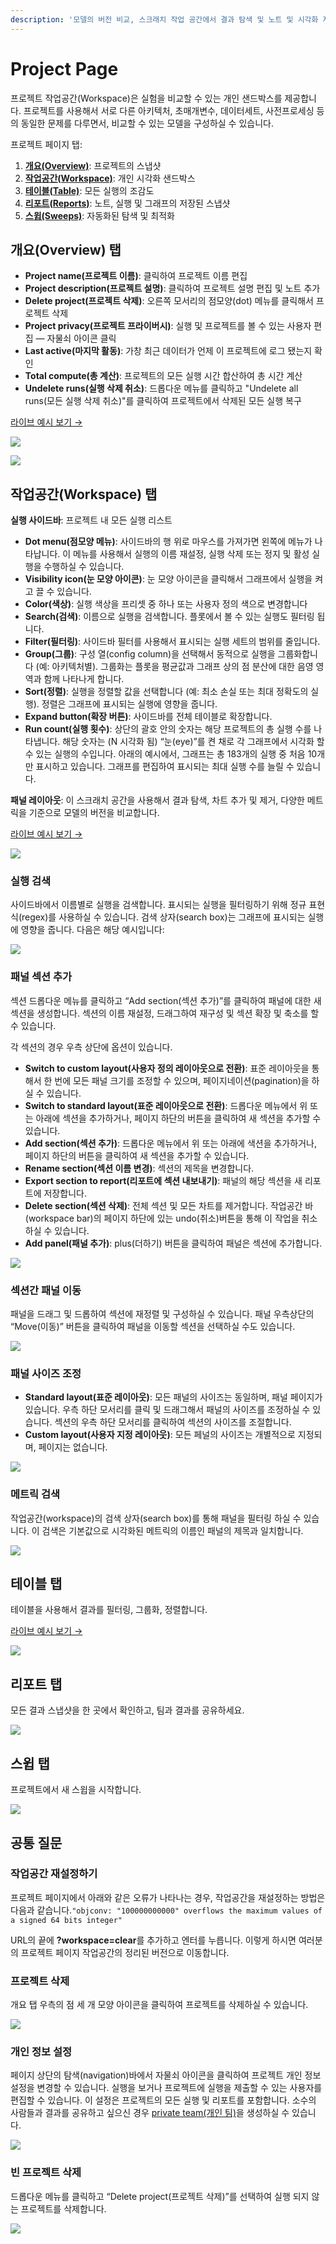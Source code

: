 ```yaml
---
description: '모델의 버전 비교, 스크래치 작업 공간에서 결과 탐색 및 노트 및 시각화 저장을 위한 결과를 보고서로 내보내기를 하실 수 있습니다.'
---
```


# Project Page

프로젝트 작업공간\(Workspace\)은 실험을 비교할 수 있는 개인 샌드박스를 제공합니다. 프로젝트를 사용해서 서로 다른 아키텍처, 초매개변수, 데이터세트, 사전프로세싱 등의 동일한 문제를 다루면서, 비교할 수 있는 모델을 구성하실 수 있습니다.

 프로젝트 페이지 탭:

1.  [**개요\(Overview\)**](https://docs.wandb.ai/v/ko/app/pages/project-page): 프로젝트의 스냅샷
2. [  **작업공간\(Workspace\)**](https://docs.wandb.ai/v/ko/app/pages/workspaces): 개인 시각화 샌드박스
3.  [**테이블\(Table\)**](https://docs.wandb.ai/v/ko/app/pages/project-page#undefined-8): 모든 실행의 조감도
4.  [**리포트\(Reports\)**](https://docs.wandb.ai/v/ko/app/pages/project-page#undefined-1): 노트, 실행 및 그래프의 저장된 스냅샷
5. [ **스윕\(Sweeps\)**](https://docs.wandb.ai/v/ko/app/pages/project-page#undefined-2): 자동화된 탐색 및 최적화

##  **개요\(Overview\) 탭**

* **Project name\(프로젝트 이름\)**: 클릭하여 프로젝트 이름 편집
* **Project description\(프로젝트 설명\)**: 클릭하여 프로젝트 설명 편집 및 노트 추가
* **Delete project\(프로젝트 삭제\)**: 오른쪽 모서리의 점모양\(dot\) 메뉴를 클릭해서 프로젝트 삭제
* **Project privacy\(프로젝트 프라이버시\)**: 실행 및 프로젝트를 볼 수 있는 사용자 편집 — 자물쇠 아이콘 클릭
* **Last active\(마지막 활동\)**: 가창 최근 데이터가 언제 이 프로젝트에 로그 됐는지 확인
* **Total compute\(총 계산\)**: 프로젝트의 모든 실행 시간 합산하여 총 시간 계산
* **Undelete runs\(실행 삭제 취소\)**: 드롭다운 메뉴를 클릭하고 "Undelete all runs\(모든 실행 삭제 취소\)"를 클릭하여 프로젝트에서 삭제된 모든 실행 복구

[라이브 예시 보기 →](https://app.wandb.ai/example-team/sweep-demo/overview)​ 

![](../../.gitbook/assets/image%20%2829%29%20%281%29%20%282%29%20%284%29%20%281%29.png)

![](../../.gitbook/assets/undelete.png)

##  **작업공간\(Workspace\) 탭**

 **실행 사이드바**: 프로젝트 내 모든 실행 리스트

* **Dot menu\(점모양 메뉴\)**: 사이드바의 행 위로 마우스를 가져가면 왼쪽에 메뉴가 나타납니다. 이 메뉴를 사용해서 실행의 이름 재설정, 실행 삭제 또는 정지 및 활성 실행을 수행하실 수 있습니다.
* **Visibility icon\(눈 모양 아이콘\)**: 눈 모양 아이콘을 클릭해서 그래프에서 실행을 켜고 끌 수 있습니다.
* **Color\(색상\)**: 실행 색상을 프리셋 중 하나 또는 사용자 정의 색으로 변경합니다
* **Search\(검색\)**: 이름으로 실행을 검색합니다. 플롯에서 볼 수 있는 실행도 필터링 됩니다.
* **Filter\(필터링\)**: 사이드바 필터를 사용해서 표시되는 실행 세트의 범위를 줄입니다.
* **Group\(그룹\)**: 구성 열\(config column\)을 선택해서 동적으로 실행을 그룹화합니다 \(예: 아키텍처별\). 그룹화는 플롯을 평균값과 그래프 상의 점 분산에 대한 음영 영역과 함께 나타나게 합니다.
* **Sort\(정렬\)**: 실행을 정렬할 값을 선택합니다 \(예: 최소 손실 또는 최대 정확도의 실행\). 정렬은 그래프에 표시되는 실행에 영향을 줍니다.
* **Expand button\(확장 버튼\)**: 사이드바를 전체 테이블로 확장합니다.
* **Run count\(실행 횟수\)**: 상단의 괄호 안의 숫자는 해당 프로젝트의 총 실행 수를 나타냅니다. 해당 숫자는 \(N 시각화 됨\) “눈\(eye\)”를 켠 채로 각 그래프에서 시각화 할 수 있는 실행의 수입니다. 아래의 예시에서, 그래프는 총 183개의 실행 중 처음 10개만 표시하고 있습니다. 그래프를 편집하여 표시되는 최대 실행 수를 늘릴 수 있습니다.

**패널 레이아웃**: 이 스크래치 공간을 사용해서 결과 탐색, 차트 추가 및 제거, 다양한 메트릭을 기준으로 모델의 버전을 비교합니다.  


​[라이브 예시 보기 →](https://app.wandb.ai/example-team/sweep-demo)​

![](../../.gitbook/assets/image%20%2838%29%20%282%29%20%283%29%20%283%29%20%282%29%20%281%29%20%282%29.png)

###  **실행 검색**

사이드바에서 이름별로 실행을 검색합니다. 표시되는 실행을 필터링하기 위해 정규 표현식\(regex\)를 사용하실 수 있습니다. 검색 상자\(search box\)는 그래프에 표시되는 실행에 영향을 줍니다. 다음은 해당 예시입니다:

![](../../.gitbook/assets/2020-02-21-13.51.26.gif)

###  **패널 섹션 추가**

섹션 드롭다운 메뉴를 클릭하고 “Add section\(섹션 추가\)”를 클릭하여 패널에 대한 새 섹션을 생성합니다. 섹션의 이름 재설정, 드래그하여 재구성 및 섹션 확장 및 축소를 할 수 있습니다.

각 섹션의 경우 우측 상단에 옵션이 있습니다.

* **Switch to custom layout\(사용자 정의 레이아웃으로 전환\)**: 표준 레이아웃을 통해서 한 번에 모든 패널 크기를 조정할 수 있으며, 페이지네이션\(pagination\)을 하실 수 있습니다.
* **Switch to standard layout\(표준 레이아웃으로 전환\)**: 드롭다운 메뉴에서 위 또는 아래에 섹션을 추가하거나, 페이지 하단의 버튼을 클릭하여 새 섹션을 추가할 수 있습니다.
* **Add section\(섹션 추가\)**: 드롭다운 메뉴에서 위 또는 아래에 색션을 추가하거나, 페이지 하단의 버튼을 클릭하여 새 섹션을 추가할 수 있습니다.
* **Rename section\(섹션 이름 변경\)**: 섹션의 제목을 변경합니다.
* **Export section to report\(리포트에 섹션 내보내기\)**: 패널의 해당 섹션을 새 리포트에 저장합니다.
* **Delete section\(섹션 삭제\)**: 전체 섹션 및 모든 차트를 제거합니다. 작업공간 바\(workspace bar\)의 페이지 하단에 있는 undo\(취소\)버튼을 통해 이 작업을 취소하실 수 있습니다.
* **Add panel\(패널 추가\)**: plus\(더하기\) 버튼을 클릭하여 패널은 섹션에 추가합니다.

![](../../.gitbook/assets/add-section.gif)

### **섹션간 패널 이동**

패널을 드래그 및 드롭하여 섹션에 재정렬 및 구성하실 수 있습니다. 패널 우측상단의 “Move\(이동\)” 버튼을 클릭하여 패널을 이동할 섹션을 선택하실 수도 있습니다.

![](../../.gitbook/assets/move-panel.gif)

###  **패널 사이즈 조정**

* **Standard layout\(표준 레이아웃\)**: 모든 패널의 사이즈는 동일하며, 패널 페이지가 있습니다. 우측 하단 모서리를 클릭 및 드래그해서 패널의 사이즈를 조정하실 수 있습니다. 섹션의 우측 하단 모서리를 클릭하여 섹션의 사이즈를 조절합니다.
* **Custom layout\(사용자 지정 레이아웃\)**: 모든 페널의 사이즈는 개별적으로 지정되며, 페이지는 없습니다.

![](../../.gitbook/assets/resize-panel.gif)

###  **메트릭 검색**

 작업공간\(workspace\)의 검색 상자\(search box\)를 통해 패널을 필터링 하실 수 있습니다. 이 검색은 기본값으로 시각화된 메트릭의 이름인 패널의 제목과 일치합니다.

![](../../.gitbook/assets/search-in-the-workspace.png)

##  **테이블 탭**

 테이블을 사용해서 결과를 필터링, 그룹화, 정렬합니다.

 [라이브 예시 보기 →](https://app.wandb.ai/example-team/sweep-demo/table?workspace=user-carey)​

![](../../.gitbook/assets/image%20%2886%29.png)

##  **리포트 탭**

모든 결과 스냅샷을 한 곳에서 확인하고, 팀과 결과를 공유하세요.

![](../../.gitbook/assets/reports-tab.png)

##  **스윕 탭**

 프로젝트에서 새 스윕을 시작합니다.

![](../../.gitbook/assets/sweeps-tab.png)

## **공통 질문**

###  **작업공간 재설정하기**

프로젝트 페이지에서 아래와 같은 오류가 나타나는 경우, 작업공간을 재설정하는 방법은 다음과 같습니다.`"objconv: "100000000000" overflows the maximum values of a signed 64 bits integer"`

 URL의 끝에 **?workspace=clear**를 추가하고 엔터를 누릅니다. 이렇게 하시면 여러분의 프로젝트 페이지 작업공간의 정리된 버전으로 이동합니다.

###  **프로젝트 삭제**

 개요 탭 우측의 점 세 개 모양 아이콘을 클릭하여 프로젝트를 삭제하실 수 있습니다.

![](../../.gitbook/assets/howto-delete-project.gif)

### **개인 정보 설정**

 페이지 상단의 탐색\(navigation\)바에서 자물쇠 아이콘을 클릭하여 프로젝트 개인 정보 설정을 변경할 수 있습니다. 실행을 보거나 프로젝트에 실행을 제출할 수 있는 사용자를 편집할 수 있습니다. 이 설정은 프로젝트의 모든 실행 및 리포트를 포함합니다. 소수의 사람들과 결과를 공유하고 싶으신 경우 [private team\(개인 팀\)](https://docs.wandb.com/app/features/teams)을 생성하실 수 있습니다.

![](../../.gitbook/assets/image%20%2879%29.png)

###  **빈 프로젝트 삭제**

드롭다운 메뉴를 클릭하고 “Delete project\(프로젝트 삭제\)”를 선택하여 실행 되지 않는 프로젝트를 삭제합니다.

![](../../.gitbook/assets/image%20%2866%29.png)

